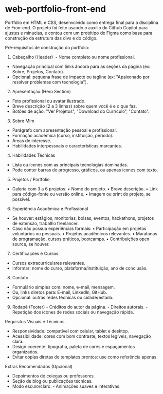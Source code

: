 # web-portfolio-front-end
Portfólio em HTML e CSS, desenvolvido como entrega final para a disciplina de Fron-end. O projeto foi feito usando o auxílio do Github Copilot para ajustes e minucias, e contou com um protótipo do Figma como base para construção da estrutura das divs e do código.

Pré-requisitos de construção do portfólio:

1. Cabeçalho (Header)  - Nome completo ou nome profissional. 
- Navegação principal com links âncora para as seções da página (ex: Sobre, Projetos, Contato). 
- Opcional: pequena frase de impacto ou tagline (ex: "Apaixonado por resolver problemas com tecnologia"). 

2. Apresentação (Hero Section) 
- Foto profissional ou avatar ilustrado. 
- Breve descrição (2 a 3 linhas) sobre quem você é e o que faz. 
- Botões de ação: "Ver Projetos", "Download do Currículo", "Contato". 

3. Sobre Mim 
- Parágrafo com apresentação pessoal e profissional. 
- Formação acadêmica (curso, instituição, período). 
- Áreas de interesse. 
- Habilidades interpessoais e características marcantes. 

4. Habilidades Técnicas 
- Lista ou ícones com as principais tecnologias dominadas. 
- Pode conter barras de progresso, gráficos, ou apenas ícones com texto. 

5. Projetos / Portfólio 
- Galeria com 3 a 6 projetos: 
• Nome do projeto. 
• Breve descrição. 
• Link para código-fonte ou versão online. 
• Imagem ou print do projeto, se possível.

6. Experiência Acadêmica e Profissional 
- Se houver: estágios, monitorias, bolsas, eventos, hackathons, projetos de extensão, trabalho freelancer. 
- Caso não possua experiências formais: 
• Participação em projetos voluntários ou pessoais. 
• Projetos acadêmicos relevantes. 
• Maratonas de programação, cursos práticos, bootcamps. 
• Contribuições open source, se houver.

7. Certificações e Cursos
- Cursos extracurriculares relevantes.
- Informar: nome do curso, plataforma/instituição, ano de conclusão.

8. Contato
- Formulário simples com: nome, e-mail, mensagem.
- Ou, links diretos para: E-mail, LinkedIn, GitHub. 
- Opcional: outras redes técnicas ou cidade/estado.

9. Rodapé (Footer) - Créditos do autor da página. - Direitos autorais. - Repetição dos ícones de redes sociais ou navegação rápida. 

Requisitos Visuais e Técnicos
- Responsividade: compatível com celular, tablet e desktop.
- Acessibilidade: cores com bom contraste, textos legíveis, navegação clara.
- Design coerente: tipografia, paleta de cores e espaçamentos organizados.
- Evitar cópias diretas de templates prontos: use como referência apenas. 

Extras Recomendados (Opcional) 
- Depoimentos de colegas ou professores. 
- Seção de blog ou publicações técnicas. 
- Modo escuro/claro. - Animações suaves e interativas.


